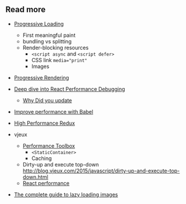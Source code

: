 ## Read more
- [Progressive Loading](https://developer.mozilla.org/en-US/docs/Web/Progressive_web_apps/Loading)
  - First meaningful paint
  - bundling vs splitting
  - Render-blocking resources
    - `<script async` and `<script defer>`
    - CSS link `media="print"`
    - Images
- [Progressive Rendering](https://medium.com/the-thinkmill/progressive-rendering-the-key-to-faster-web-ebfbbece41a4)
- [Deep dive into React Performance Debugging](http://benchling.engineering/deep-dive-react-perf-debugging/)
  - [Why Did you update](https://github.com/garbles/why-did-you-update)
- [Improve performance with Babel](https://medium.com/doctolib-engineering/improve-react-performance-with-babel-16f1becfaa25#.gjl2g7lff)
- [High Performance Redux](http://somebody32.github.io/0)

- vjeux
  - [Performance Toolbox](http://blog.vjeux.com/2015/javascript/react-rally-animated-react-performance-toolbox.html)
    - `<StaticContainer>`
    - Caching
  - Dirty-up and execute top-down http://blog.vjeux.com/2015/javascript/dirty-up-and-execute-top-down.html
  - [React performance](http://blog.vjeux.com/2013/javascript/react-performance.html)

- [The complete guide to lazy loading images](https://css-tricks.com/the-complete-guide-to-lazy-loading-images/)